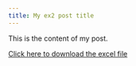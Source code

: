 ```yaml
---
title: My ex2 post title
---
```


This is the content of my post.

[Click here to download the excel file](https://github.com/KateDoan/test-academic/blob/1afe739c60ecafa402666029437a04ac77ff164e/content/practical/my-ex2-post/chickenpox.xlsx)
